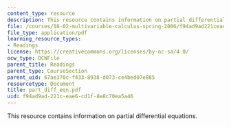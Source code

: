 ```yaml
---
content_type: resource
description: This resource contains information on partial differential equations.
file: /courses/18-02-multivariable-calculus-spring-2006/f94ad9ad221ceae6cd1f8e8c70ea5a46_part_diff_eqn.pdf
file_type: application/pdf
learning_resource_types:
- Readings
license: https://creativecommons.org/licenses/by-nc-sa/4.0/
ocw_type: OCWFile
parent_title: Readings
parent_type: CourseSection
parent_uid: 67ae370c-f433-8938-d073-ce4bed07e885
resourcetype: Document
title: part_diff_eqn.pdf
uid: f94ad9ad-221c-eae6-cd1f-8e8c70ea5a46
---
```

This resource contains information on partial differential equations.